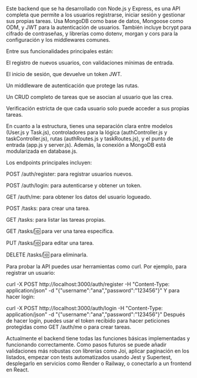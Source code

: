 Este backend que se ha desarrollado con Node.js y Express, es una API completa que permite a los usuarios registrarse, iniciar sesión y gestionar sus propias tareas. Usa MongoDB como base de datos, Mongoose como ODM, y JWT para la autenticación de usuarios. También incluye bcrypt para cifrado de contraseñas, y librerías como dotenv, morgan y cors para la configuración y los middlewares comunes.

Entre sus funcionalidades principales están:

El registro de nuevos usuarios, con validaciones mínimas de entrada.

El inicio de sesión, que devuelve un token JWT.

Un middleware de autenticación que protege las rutas.

Un CRUD completo de tareas que se asocian al usuario que las crea.

Verificación estricta de que cada usuario solo puede acceder a sus propias tareas.

En cuanto a la estructura, tienes una separación clara entre modelos (User.js y Task.js), controladores para la lógica (authController.js y taskController.js), rutas (authRoutes.js y taskRoutes.js), y el punto de entrada (app.js y server.js). Además, la conexión a MongoDB está modularizada en database.js.

Los endpoints principales incluyen:

POST /auth/register: para registrar usuarios nuevos.

POST /auth/login: para autenticarse y obtener un token.

GET /auth/me: para obtener los datos del usuario logueado.

POST /tasks: para crear una tarea.

GET /tasks: para listar las tareas propias.

GET /tasks/:id: para ver una tarea específica.

PUT /tasks/:id: para editar una tarea.

DELETE /tasks/:id: para eliminarla.

Para probar la API puedes usar herramientas como curl. Por ejemplo, para registrar un usuario:


curl -X POST http://localhost:3000/auth/register -H "Content-Type: application/json" -d "{\"username\":\"ana\",\"password\":\"123456\"}"
Y para hacer login:

curl -X POST http://localhost:3000/auth/login -H "Content-Type: application/json" -d "{\"username\":\"ana\",\"password\":\"123456\"}"
Después de hacer login, puedes usar el token recibido para hacer peticiones protegidas como GET /auth/me o para crear tareas.

Actualmente el backend tiene todas las funciones básicas implementadas y funcionando correctamente. Como pasos futuros se puede añadir validaciones más robustas con librerías como Joi, aplicar paginación en los listados, empezar con tests automatizados usando Jest y Supertest, desplegarlo en servicios como Render o Railway, o conectarlo a un frontend en React.


